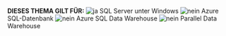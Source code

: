 <Token>**DIESES THEMA GILT FÜR:** ![ja](media/yes.png) SQL Server unter Windows ![nein](media/no.png) Azure SQL-Datenbank ![nein](media/no.png) Azure SQL Data Warehouse ![nein](media/no.png) Parallel Data Warehouse</Token>